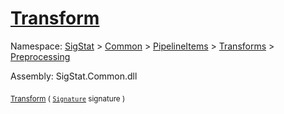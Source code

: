 # [Transform](./FilterPoints-100663753.md)

Namespace: [SigStat]() > [Common](./../../../../README.md) > [PipelineItems]() > [Transforms]() > [Preprocessing](./../README.md)

Assembly: SigStat.Common.dll

<sub>[Transform](./FilterPoints-100663753.md) ( [`Signature`](./../../../../Signature.md) signature )</sub>&nbsp;&nbsp;&nbsp;&nbsp;&nbsp;&nbsp;&nbsp;&nbsp;&nbsp;<sub></sub>

